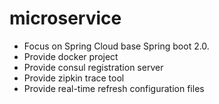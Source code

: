 # microservice
* Focus on Spring Cloud base Spring boot 2.0.
* Provide docker project
* Provide consul registration server
* Provide zipkin trace tool
* Provide real-time refresh configuration files
